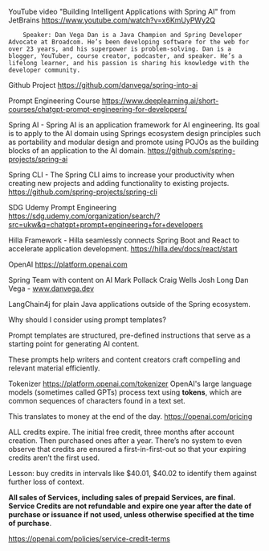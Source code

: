 
YouTube video "Building Intelligent Applications with Spring AI" from JetBrains
	https://www.youtube.com/watch?v=x6KmUyPWy2Q
	
		Speaker: Dan Vega Dan is a Java Champion and Spring Developer Advocate at Broadcom. He’s been developing software for the web for over 23 years, and his superpower is problem-solving. Dan is a blogger, YouTuber, course creator, podcaster, and speaker. He’s a lifelong learner, and his passion is sharing his knowledge with the developer community.

Github Project
	https://github.com/danvega/spring-into-ai
	
Prompt Engineering Course
	https://www.deeplearning.ai/short-courses/chatgpt-prompt-engineering-for-developers/

Spring AI - Spring AI is an application framework for AI engineering. Its goal is to apply to the AI domain using Springs ecosystem design principles such as portability and modular design and promote using POJOs as the building blocks of an application to the AI domain.
	https://github.com/spring-projects/spring-ai
	
Spring CLI - The Spring CLI aims to increase your productivity when creating new projects and adding functionality to existing projects.
	https://github.com/spring-projects/spring-cli
	
SDG Udemy Prompt Engineering
	https://sdg.udemy.com/organization/search/?src=ukw&q=chatgpt+prompt+engineering+for+developers

Hilla Framework - Hilla seamlessly connects Spring Boot and React to accelerate application development.
	https://hilla.dev/docs/react/start

OpenAI
	https://platform.openai.com

Spring Team with content on AI
	Mark Pollack
	Craig Wells
	Josh Long
	Dan Vega - www.danvega.dev


LangChain4j for plain Java applications outside of the Spring ecosystem.

Why should I consider using prompt templates?

Prompt templates are structured, pre-defined instructions that serve as a starting point for generating AI content. 

These prompts help writers and content creators craft compelling and relevant material efficiently.

Tokenizer
	https://platform.openai.com/tokenizer
OpenAI's large language models (sometimes called GPTs) process text using **tokens**, which are common sequences of characters found in a text set.

This translates to money at the end of the day.
https://openai.com/pricing

ALL credits expire. The initial free credit, three months after account creation. Then purchased ones after a year. There’s no system to even observe that credits are ensured a first-in-first-out so that your expiring credits aren’t the first used.

Lesson: buy credits in intervals like $40.01, $40.02 to identify them against further loss of context.

**All sales of Services, including sales of prepaid Services, are final. Service Credits are not refundable and** **expire one year after the date of purchase or issuance if not used, unless otherwise specified at the time of purchase**.

https://openai.com/policies/service-credit-terms


